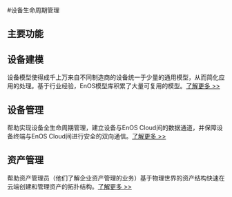 #设备生命周期管理

## 主要功能

## 设备建模

设备模型使得成千上万来自不同制造商的设备统一于少量的通用模型，从而简化应用的处理。基于行业经验，EnOS模型库积累了大量可复用的模型。[了解更多 >>](../howto/model/model_overview)

## 设备管理

帮助实现设备全生命周期管理，建立设备与EnOS Cloud间的数据通道，并保障设备终端与EnOS Cloud间进行安全的双向通信。[了解更多 >>](../howto/model/model_overview)

## 资产管理

帮助资产管理员（他们了解企业资产管理的业务）基于物理世界的资产结构快速在云端创建和管理资产的拓扑结构。[了解更多 >>](../howto/asset_tree/assettree_overview)
